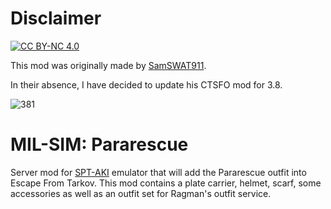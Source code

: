 # Disclaimer


[![CC BY-NC 4.0][cc-by-shield]][cc-by]

[cc-by]: https://creativecommons.org/licenses/by-sa/4.0/
[cc-by-shield]: https://img.shields.io/badge/License-CC%20BY--SA%204.0-lightgrey.svg

This mod was originally made by <a href="https://github.com/SamSWAT911">SamSWAT911</a>.

In their absence, I have decided to update his CTSFO mod for 3.8. 

![381](https://github.com/toxicspike/BreadcrumbsSamSWAT.COD.PARARESCUE/assets/10299219/142c69cd-3e41-46db-85ff-cd3857fbccc2)



# MIL-SIM: Pararescue

Server mod for  [SPT-AKI](https://hub.sp-tarkov.com/) emulator that will add the Pararescue outfit into Escape From Tarkov.
This mod contains a plate carrier, helmet, scarf, some accessories as well as an outfit set for Ragman's outfit service.
